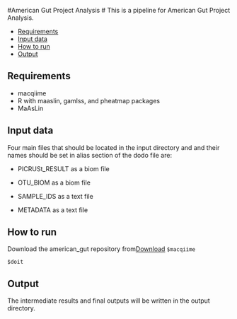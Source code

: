 #American Gut Project Analysis #
This is a pipeline for American Gut Project Analysis. 


* [Requirements](#markdown-header-requirements)
* [Input data](#markdown-header-input-data)
* [How to run](#markdown-header-how-to-run)
* [Output](#markdown-header-output)
 

## Requirements ##
* macqiime
* R with maaslin, gamlss, and pheatmap packages
* MaAsLin

## Input data ##
Four main files that should be located in the input directory and and their names 
should be set in alias section of the dodo file are:

* PICRUSt_RESULT as a biom file
 
* OTU_BIOM as a biom file 

* SAMPLE_IDS as a text file
  
* METADATA as a text file  

## How to run ##
Download the american_gut repository from[Download](https://bitbucket.org/biobakery/american_gut/get/e650c8340d50.zip)
``$macqiime``

``$doit``

## Output ##
The intermediate results and final outputs will be written in the output directory.